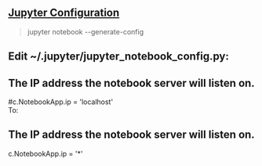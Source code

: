 
## [Jupyter Configuration](http://testnb.readthedocs.io/en/stable/examples/Notebook/Configuring%20the%20Notebook%20and%20Server.html)
>jupyter notebook --generate-config

## Edit ~/.jupyter/jupyter_notebook_config.py:

 ## The IP address the notebook server will listen on.  
 #c.NotebookApp.ip = 'localhost'  
To:  
 ## The IP address the notebook server will listen on.  
 c.NotebookApp.ip = '*'  
 

